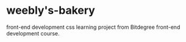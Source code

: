 # weebly's-bakery
front-end development css learning project from Bitdegree front-end development course.
